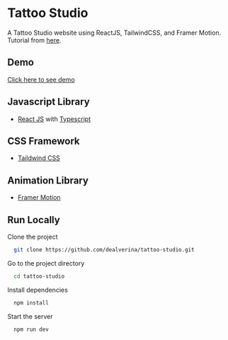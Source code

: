 
# Tattoo Studio

A Tattoo Studio website using ReactJS, TailwindCSS, and Framer Motion. Tutorial from [here](https://www.youtube.com/watch?v=f6z5istDz_g).

## Demo

[Click here to see demo](https://dealverina-tattoo-studio.netlify.app)

## Javascript Library

- [React JS](https://reactjs.org/) with [Typescript](https://www.typescriptlang.org)

## CSS Framework

- [Taildwind CSS](https://tailwindcss.com/)

## Animation Library

- [Framer Motion](https://www.framer.com/motion/)

## Run Locally

Clone the project

```bash
  git clone https://github.com/dealverina/tattoo-studio.git
```

Go to the project directory

```bash
  cd tattoo-studio
```

Install dependencies

```bash
  npm install
```

Start the server

```bash
  npm run dev
```